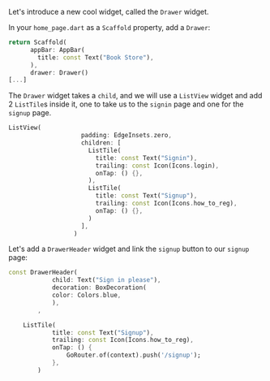 Let's introduce a new cool widget, called the `Drawer` widget.

In your `home_page.dart` as a `Scaffold` property, add a `Drawer`:

```dart
return Scaffold(
      appBar: AppBar(
        title: const Text("Book Store"),
      ),
      drawer: Drawer()
[...]
```

The `Drawer` widget takes a `child`, and we will use a `ListView` widget and add 2 `ListTile`s inside it, one to take us to the `signin` page and one for the `signup` page.

```dart
ListView(
                    padding: EdgeInsets.zero,
                    children: [
                      ListTile(
                        title: const Text("Signin"),
                        trailing: const Icon(Icons.login),
                        onTap: () {},
                      ),
                      ListTile(
                        title: const Text("Signup"),
                        trailing: const Icon(Icons.how_to_reg),
                        onTap: () {},
                      )
                    ],
                  )
```

Let's add a `DrawerHeader` widget and link the `signup` button to our `signup` page:

```dart
const DrawerHeader(
            child: Text("Sign in please"),
            decoration: BoxDecoration(
            color: Colors.blue,
            ),
        ,
```

```dart
    ListTile(
            title: const Text("Signup"),
            trailing: const Icon(Icons.how_to_reg),
            onTap: () {
                GoRouter.of(context).push('/signup');
            },
        )
```
